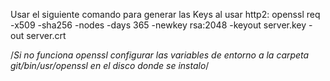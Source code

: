 Usar el siguiente comando para generar las Keys al usar http2: openssl req -x509 -sha256 -nodes -days 365 -newkey rsa:2048 -keyout server.key -out server.crt

/*Si no funciona openssl configurar las variables de entorno a la carpeta git/bin/usr/openssl en el disco donde se instalo*/